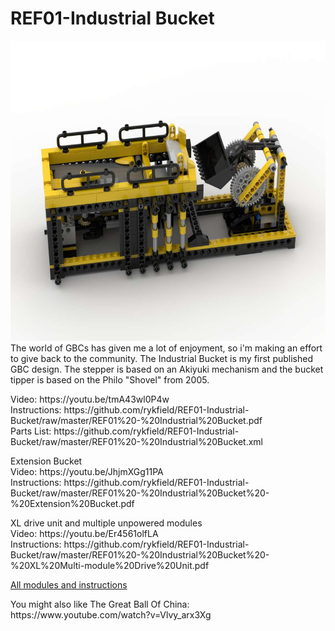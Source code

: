 <a name="README"></a>
# REF01-Industrial Bucket
<img width="640" height="480" src="https://raw.githubusercontent.com/rykfield/REF01-Industrial-Bucket/master/Industrial%20Bucket.jpg">

<BR>
The world of GBCs has given me a lot of enjoyment, so i'm making an effort to give back to the community.  The Industrial Bucket is my first published GBC design.  The stepper is based on an Akiyuki mechanism and the bucket tipper is based on the Philo "Shovel" from 2005.<BR>

<P>Video: https://youtu.be/tmA43wl0P4w
<BR>Instructions: https://github.com/rykfield/REF01-Industrial-Bucket/raw/master/REF01%20-%20Industrial%20Bucket.pdf
<BR>Parts List: https://github.com/rykfield/REF01-Industrial-Bucket/raw/master/REF01%20-%20Industrial%20Bucket.xml

<P>Extension Bucket
<BR>Video: https://youtu.be/JhjmXGg11PA
<BR>Instructions: https://github.com/rykfield/REF01-Industrial-Bucket/raw/master/REF01%20-%20Industrial%20Bucket%20-%20Extension%20Bucket.pdf

<P>XL drive unit and multiple unpowered modules
<BR>Video: https://youtu.be/Er4561olfLA
<BR>Instructions: https://github.com/rykfield/REF01-Industrial-Bucket/raw/master/REF01%20-%20Industrial%20Bucket%20-%20XL%20Multi-module%20Drive%20Unit.pdf

<P><a href="https://github.com/rykfield/REF00-Module-Overview">All modules and instructions</a>

<P>You might also like The Great Ball Of China: https://www.youtube.com/watch?v=Vlvy_arx3Xg